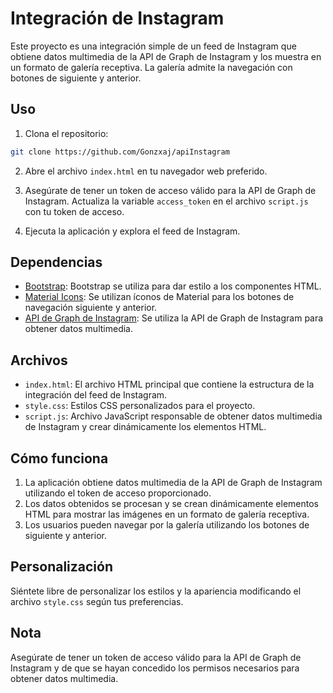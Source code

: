 # Integración de Instagram

Este proyecto es una integración simple de un feed de Instagram que obtiene datos multimedia de la API de Graph de Instagram y los muestra en un formato de galería receptiva. La galería admite la navegación con botones de siguiente y anterior.

## Uso

1. Clona el repositorio:

```bash
git clone https://github.com/Gonzxaj/apiInstagram
```

2. Abre el archivo `index.html` en tu navegador web preferido.

3. Asegúrate de tener un token de acceso válido para la API de Graph de Instagram. Actualiza la variable `access_token` en el archivo `script.js` con tu token de acceso.

4. Ejecuta la aplicación y explora el feed de Instagram.

## Dependencias

- [Bootstrap](https://getbootstrap.com/docs/5.3/getting-started/introduction/): Bootstrap se utiliza para dar estilo a los componentes HTML.
- [Material Icons](https://material.io/resources/icons/): Se utilizan íconos de Material para los botones de navegación siguiente y anterior.
- [API de Graph de Instagram](https://developers.facebook.com/docs/instagram-api/getting-started): Se utiliza la API de Graph de Instagram para obtener datos multimedia.

## Archivos

- `index.html`: El archivo HTML principal que contiene la estructura de la integración del feed de Instagram.
- `style.css`: Estilos CSS personalizados para el proyecto.
- `script.js`: Archivo JavaScript responsable de obtener datos multimedia de Instagram y crear dinámicamente los elementos HTML.

## Cómo funciona

1. La aplicación obtiene datos multimedia de la API de Graph de Instagram utilizando el token de acceso proporcionado.
2. Los datos obtenidos se procesan y se crean dinámicamente elementos HTML para mostrar las imágenes en un formato de galería receptiva.
3. Los usuarios pueden navegar por la galería utilizando los botones de siguiente y anterior.

## Personalización

Siéntete libre de personalizar los estilos y la apariencia modificando el archivo `style.css` según tus preferencias.

## Nota

Asegúrate de tener un token de acceso válido para la API de Graph de Instagram y de que se hayan concedido los permisos necesarios para obtener datos multimedia.
